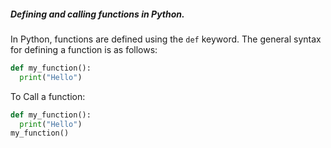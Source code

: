 ##### Defining and calling functions in Python.

In Python, functions are defined using the `def` keyword. The general syntax for defining a function
is as follows:

```python
def my_function():
  print("Hello")
```

To Call a function:
```python
def my_function():
  print("Hello")
my_function()
```